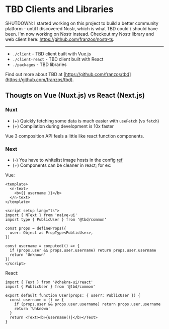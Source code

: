 # TBD Clients and Libraries

SHUTDOWN: I started working on this project to build a better community platform - until I discovered Nostr, which is what TBD could / should have been. I'm now working on Nostr instead. Checkout my Nostr library and web client here: https://github.com/franzos/nostr-ts.

---

- `./client` - TBD client built with Vue.js
- `./client-react` - TBD client built with React
- `./packages` - TBD libraries

Find out more about TBD at [https://github.com/franzos/tbd](https://github.com/franzos/tbd).

## Thougts on Vue (Nuxt.js) vs React (Next.js)

### Nuxt

- (+) Quickly fetching some data is much easier with `useFetch` (vs `fetch`)
- (+) Compilation during development is 10x faster

Vue 3 composition API feels a little like react function components.

### Next

- (-) You have to whitelist image hosts in the config [ref](https://nextjs.org/docs/messages/next-image-unconfigured-host)
- (+) Components can be cleaner in react; for ex:

Vue:

```vue
<template>
  <n-text>
    <b>{{ username }}</b>
  </n-text>
</template>

<script setup lang="ts">
import { NText } from 'naive-ui'
import type { PublicUser } from '@tbd/common'

const props = defineProps({
  user: Object as PropType<PublicUser>,
})

const username = computed(() => {
  if (props.user && props.user.username) return props.user.username
  return 'Unknown'
})
</script>
```

React:

```tsx
import { Text } from '@chakra-ui/react'
import { PublicUser } from '@tbd/common'

export default function User(props: { user?: PublicUser }) {
  const username = () => {
    if (props.user && props.user.username) return props.user.username
    return 'Unknown'
  }
  return <Text><b>{username()}</b></Text>
}
```